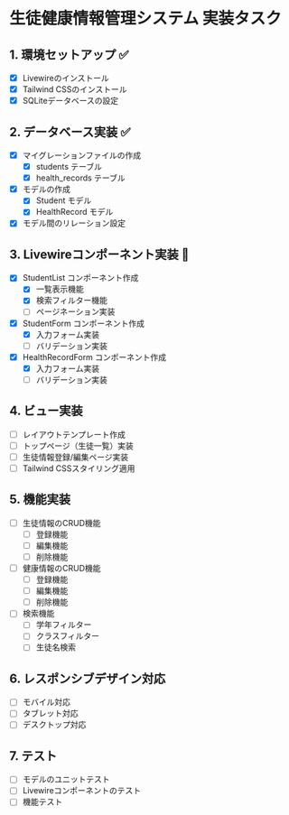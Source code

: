 # 生徒健康情報管理システム 実装タスク

## 1. 環境セットアップ ✅
- [x] Livewireのインストール
- [x] Tailwind CSSのインストール
- [x] SQLiteデータベースの設定

## 2. データベース実装 ✅
- [x] マイグレーションファイルの作成
  - [x] students テーブル
  - [x] health_records テーブル
- [x] モデルの作成
  - [x] Student モデル
  - [x] HealthRecord モデル
- [x] モデル間のリレーション設定

## 3. Livewireコンポーネント実装 🚧
- [x] StudentList コンポーネント作成
  - [x] 一覧表示機能
  - [x] 検索フィルター機能
  - [ ] ページネーション実装
- [x] StudentForm コンポーネント作成
  - [x] 入力フォーム実装
  - [ ] バリデーション実装
- [x] HealthRecordForm コンポーネント作成
  - [x] 入力フォーム実装
  - [ ] バリデーション実装

## 4. ビュー実装
- [ ] レイアウトテンプレート作成
- [ ] トップページ（生徒一覧）実装
- [ ] 生徒情報登録/編集ページ実装
- [ ] Tailwind CSSスタイリング適用

## 5. 機能実装
- [ ] 生徒情報のCRUD機能
  - [ ] 登録機能
  - [ ] 編集機能
  - [ ] 削除機能
- [ ] 健康情報のCRUD機能
  - [ ] 登録機能
  - [ ] 編集機能
  - [ ] 削除機能
- [ ] 検索機能
  - [ ] 学年フィルター
  - [ ] クラスフィルター
  - [ ] 生徒名検索

## 6. レスポンシブデザイン対応
- [ ] モバイル対応
- [ ] タブレット対応
- [ ] デスクトップ対応

## 7. テスト
- [ ] モデルのユニットテスト
- [ ] Livewireコンポーネントのテスト
- [ ] 機能テスト
